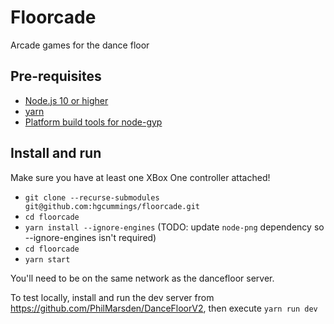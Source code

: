 # Floorcade

Arcade games for the dance floor

## Pre-requisites

* [Node.js 10 or higher](https://nodejs.org/)
* [yarn](https://yarnpkg.com/)
* [Platform build tools for node-gyp](https://github.com/nodejs/node-gyp#installation)

## Install and run

Make sure you have at least one XBox One controller attached!

* `git clone --recurse-submodules git@github.com:hgcummings/floorcade.git`
* `cd floorcade`
* `yarn install --ignore-engines` (TODO: update `node-png` dependency so --ignore-engines isn't required)
* `cd floorcade`
* `yarn start`

You'll need to be on the same network as the dancefloor server.

To test locally, install and run the dev server from https://github.com/PhilMarsden/DanceFloorV2, then execute `yarn run dev`
